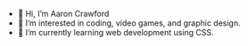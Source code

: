 - 👋 Hi, I’m Aaron Crawford
- 👀 I’m interested in coding, video games, and graphic design.
- 🌱 I’m currently learning web development using CSS.

<!---
acrawford99/acrawford99 is a ✨ special ✨ repository because its `README.md` (this file) appears on your GitHub profile.
You can click the Preview link to take a look at your changes.
--->
